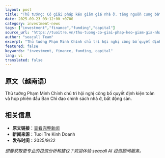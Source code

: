 ```yaml
---
layout: post
title: "Thủ tướng: Có giải pháp kéo giảm giá nhà ở, tăng nguồn cung bất động sản"
date: 2025-09-23 03:12:00 +0700
category: investment-news
tags: ["investment","finance","funding","capital"]
source_url: "https://tuoitre.vn/thu-tuong-co-giai-phap-keo-giam-gia-nha-o-tang-nguon-cung-bat-dong-san-2025092220093202.htm"
author: "seacall Team"
excerpt: "Thủ tướng Phạm Minh Chính chủ trì hội nghị công bố quyết định kiện toàn và họp phiên đầu Ban Chỉ đạo chính sách nhà ở, bất động sản...."
featured: false
keywords: "investment, finance, funding, capital"
lang: vi
translated: false
---
```


## 原文（越南语）

Thủ tướng Phạm Minh Chính chủ trì hội nghị công bố quyết định kiện toàn và họp phiên đầu Ban Chỉ đạo chính sách nhà ở, bất động sản.

## 相关信息

- **原文链接**：[查看完整新闻](https://tuoitre.vn/thu-tuong-co-giai-phap-keo-giam-gia-nha-o-tang-nguon-cung-bat-dong-san-2025092220093202.htm)
- **新闻来源**：Tuoi Tre Kinh Doanh
- **发布时间**：2025/9/22

*想要获取更专业的投资分析和建议？欢迎体验 seacall AI 投资顾问服务。*